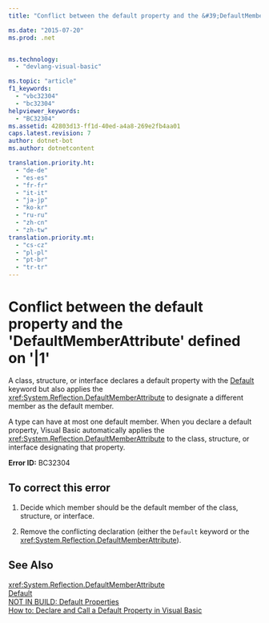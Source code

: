 ```yaml
---
title: "Conflict between the default property and the &#39;DefaultMemberAttribute&#39; defined on &#39;|1&#39; | Microsoft Docs"

ms.date: "2015-07-20"
ms.prod: .net


ms.technology: 
  - "devlang-visual-basic"

ms.topic: "article"
f1_keywords: 
  - "vbc32304"
  - "bc32304"
helpviewer_keywords: 
  - "BC32304"
ms.assetid: 42803d13-ff1d-40ed-a4a8-269e2fb4aa01
caps.latest.revision: 7
author: dotnet-bot
ms.author: dotnetcontent

translation.priority.ht: 
  - "de-de"
  - "es-es"
  - "fr-fr"
  - "it-it"
  - "ja-jp"
  - "ko-kr"
  - "ru-ru"
  - "zh-cn"
  - "zh-tw"
translation.priority.mt: 
  - "cs-cz"
  - "pl-pl"
  - "pt-br"
  - "tr-tr"
---
```

# Conflict between the default property and the &#39;DefaultMemberAttribute&#39; defined on &#39;|1&#39;
A class, structure, or interface declares a default property with the [Default](../../visual-basic/language-reference/modifiers/default.md) keyword but also applies the <xref:System.Reflection.DefaultMemberAttribute> to designate a different member as the default member.  
  
 A type can have at most one default member. When you declare a default property, Visual Basic automatically applies the <xref:System.Reflection.DefaultMemberAttribute> to the class, structure, or interface designating that property.  
  
 **Error ID:** BC32304  
  
## To correct this error  
  
1.  Decide which member should be the default member of the class, structure, or interface.  
  
2.  Remove the conflicting declaration (either the `Default` keyword or the <xref:System.Reflection.DefaultMemberAttribute>).  
  
## See Also  
 <xref:System.Reflection.DefaultMemberAttribute>   
 [Default](../../visual-basic/language-reference/modifiers/default.md)   
 [NOT IN BUILD: Default Properties](http://msdn.microsoft.com/en-us/a70f2a27-8176-4858-935e-f25afdd43ab5)   
 [How to: Declare and Call a Default Property in Visual Basic](../../visual-basic/programming-guide/language-features/procedures/how-to-declare-and-call-a-default-property.md)